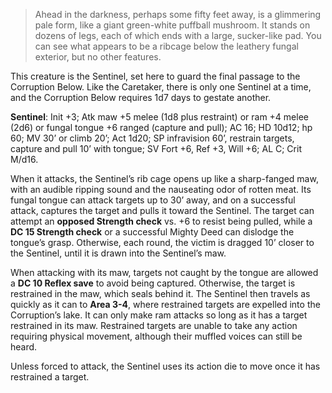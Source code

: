 > Ahead in the darkness, perhaps some fifty feet away, is a glimmering pale form, like a giant green-white puffball mushroom. It stands on dozens of legs, each of which ends with a large, sucker-like pad. You can see what appears to be a ribcage below the leathery fungal exterior, but no other features.

This creature is the Sentinel, set here to guard the final passage to the Corruption Below. Like the Caretaker, there is only one Sentinel at a time, and the Corruption Below requires 1d7 days to gestate another.

**Sentinel**: Init +3; Atk maw +5 melee (1d8 plus restraint) or ram +4 melee (2d6) or fungal tongue +6 ranged (capture and pull); AC 16; HD 10d12; hp 60; MV 30’ or climb 20’; Act 1d20; SP infravision 60’, restrain targets, capture and pull 10’ with tongue; SV Fort +6, Ref +3, Will +6; AL C; Crit M/d16.

When it attacks, the Sentinel’s rib cage opens up like a sharp-fanged maw, with an audible ripping sound and the nauseating odor of rotten meat. Its fungal tongue can attack targets up to 30’ away, and on a successful attack, captures the target and pulls it toward the Sentinel. The target can attempt an **opposed Strength check** vs. +6 to resist being pulled, while a **DC 15 Strength check** or a successful Mighty Deed can dislodge the tongue’s grasp. Otherwise, each round, the victim is dragged 10’ closer to the Sentinel, until it is drawn into the Sentinel’s maw.

When attacking with its maw, targets not caught by the tongue are allowed a **DC 10 Reflex save** to avoid being captured. Otherwise, the target is restrained in the maw, which seals behind it. The Sentinel then travels as quickly as it can to **Area 3-4**, where restrained targets are expelled into the Corruption’s lake. It can only make ram attacks so long as it has a target restrained in its maw. Restrained targets are unable to take any action requiring physical movement, although their muffled voices can still be heard.

Unless forced to attack, the Sentinel uses its action die to move once it has restrained a target.